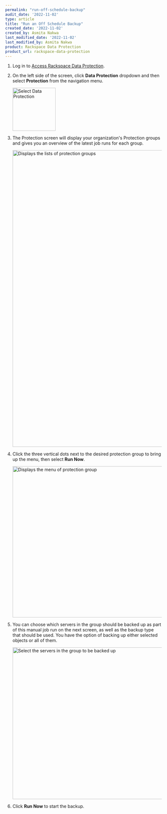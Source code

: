 ```yaml
---
permalink: "run-off-schedule-backup"
audit_date: '2022-11-02'
type: article
title: "Run an Off Schedule Backup"
created_date: '2022-11-02'
created_by: Asmita Nakwa
last_modified_date: '2022-11-02'
last_modified_by: Asmita Nakwa
product: Rackspace Data Protection
product_url: rackspace-data-protection
---
```


1. Log in to [Access Rackspace Data Protection](support/how-to/access-data-protection).

2. On the left side of the screen, click **Data Protection** dropdown and then select **Protection** from the navigation menu.

   <img width="138" alt="Select Data Protection" src="/support/how-to/run-off-schedule-backup/run_off_schedule_backup1.png">

3. The Protection screen will display your organization's Protection groups and gives you an overview of the latest job runs for each group.

   <img width="952" alt="Displays the lists of protection groups" src="/support/how-to/run-off-schedule-backup/run_off_schedule_backup2.png">

4. Click the three vertical dots next to the desired protection group to bring up the menu, then select **Run Now**.

   <img width="485" alt="Displays the menu of protection group" src="/support/how-to/run-off-schedule-backup/run_off_schedule_backup3.png">

5. You can choose which servers in the group should be backed up as part of this manual job run on the next screen, as well as the backup type that should be used. You have the option of backing up either selected objects or all of them.  

   <img width="487" alt="Select the servers in the group to be backed up" src="/support/how-to/run-off-schedule-backup/run_off_schedule_backup4.png">

6. Click **Run Now** to start the backup.   
